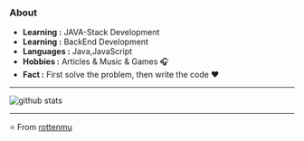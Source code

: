 ### About

-  **Learning :** JAVA-Stack Development
-  **Learning :** BackEnd Development
-  **Languages :** Java,JavaScript
-  **Hobbies :** Articles & Music & Games :headphones:
-  **Fact :** First solve the problem, then write the code :heart: 

---------------------------------------------------------------------------------------------------------------------------------------------------------------------------------

![github stats](https://github-readme-stats.vercel.app/api?username=huyuanxin&show_icons=true)

---------------------------------------------------------------------------------------------------------------------------------------------------------------------------------


⭐️ From [rottenmu](https://github.com/rottenmu/femas)
